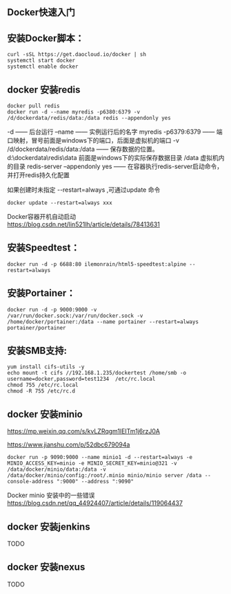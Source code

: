 ## Docker快速入门


## 安装Docker脚本：
```
curl -sSL https://get.daocloud.io/docker | sh
systemctl start docker
systemctl enable docker
```

## docker 安装redis
```
docker pull redis
docker run -d --name myredis -p6380:6379 -v /d/dockerdata/redis/data:/data redis --appendonly yes
```
-d —— 后台运行
–name —— 实例运行后的名字 myredis
-p6379:6379 —— 端口映射，冒号前面是windows下的端口，后面是虚拟机的端口
-v /d/dockerdata/redis/data:/data —— 保存数据的位置。
d:\dockerdata\redis\data 前面是windows下的实际保存数据目录
/data 虚拟机内的目录
redis-server –appendonly yes —— 在容器执行redis-server启动命令，并打开redis持久化配置

如果创建时未指定 --restart=always ,可通过update 命令

`docker update --restart=always xxx`

Docker容器开机自动启动
https://blog.csdn.net/lin521lh/article/details/78413631

## 安装Speedtest：
`docker run -d -p 6688:80 ilemonrain/html5-speedtest:alpine --restart=always`

## 安装Portainer：
`docker run -d -p 9000:9000 -v /var/run/docker.sock:/var/run/docker.sock -v /home/docker/portainer:/data --name portainer --restart=always portainer/portainer`

## 安装SMB支持:
```
yum install cifs-utils -y
echo mount -t cifs //192.168.1.235/dockertest /home/smb -o username=docker,password=test1234  /etc/rc.local
chmod 755 /etc/rc.local
chmod -R 755 /etc/rc.d
```

## docker 安装minio
https://mp.weixin.qq.com/s/kvLZRqgm1lEITm1j6rzJ0A

https://www.jianshu.com/p/52dbc679094a
```
docker run -p 9090:9000 --name minio1 -d --restart=always -e MINIO_ACCESS_KEY=minio -e MINIO_SECRET_KEY=minio@321 -v /data/docker/minio/data:/data -v /data/docker/minio/config:/root/.minio minio/minio server /data --console-address ":9000" --address ":9090"
```

Docker minio 安装中的一些错误
https://blog.csdn.net/qq_44924407/article/details/119064437

## docker 安装jenkins
TODO

## docker 安装nexus
TODO







